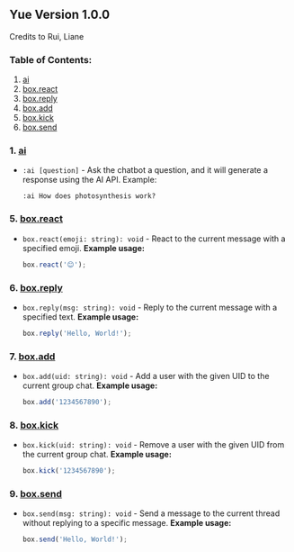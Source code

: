## Yue Version 1.0.0
Credits to Rui, Liane

### Table of Contents:

1. [ai](#ai)
5. [box.react](#boxreact)
6. [box.reply](#boxreply)
7. [box.add](#boxadd)
8. [box.kick](#boxkick)
9. [box.send](#boxsend)

### 1. [ai](#ai)
- `:ai [question]` - Ask the chatbot a question, and it will generate a response using the AI API.
  Example:
  ```plaintext
  :ai How does photosynthesis work?
  ```

### 5. [box.react](#boxreact)
- `box.react(emoji: string): void` - React to the current message with a specified emoji.
  **Example usage:**
  ```javascript
  box.react('😊');
  ```

### 6. [box.reply](#boxreply)
- `box.reply(msg: string): void` - Reply to the current message with a specified text.
  **Example usage:**
  ```javascript
  box.reply('Hello, World!');
  ```

### 7. [box.add](#boxadd)
- `box.add(uid: string): void` - Add a user with the given UID to the current group chat.
  **Example usage:**
  ```javascript
  box.add('1234567890');
  ```

### 8. [box.kick](#boxkick)
- `box.kick(uid: string): void` - Remove a user with the given UID from the current group chat.
  **Example usage:**
  ```javascript
  box.kick('1234567890');
  ```

### 9. [box.send](#boxsend)
- `box.send(msg: string): void` - Send a message to the current thread without replying to a specific message.
  **Example usage:**
  ```javascript
  box.send('Hello, World!');
  ```
